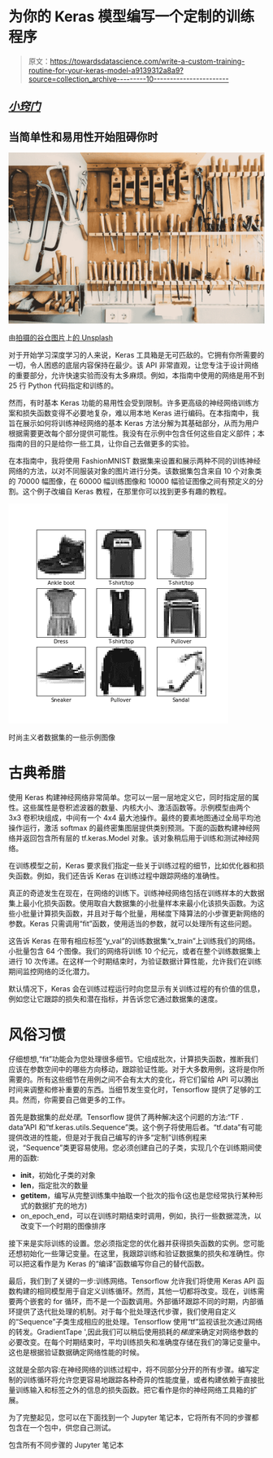 # 为你的 Keras 模型编写一个定制的训练程序

> 原文：<https://towardsdatascience.com/write-a-custom-training-routine-for-your-keras-model-a9139312a8a9?source=collection_archive---------10----------------------->

## [*小窍门*](https://towardsdatascience.com/tagged/tips-and-tricks)

## 当简单性和易用性开始阻碍你时

![](img/c61435e1c4864b9a4993c674adb6499e.png)

由[拍摄的谷仓图片](https://unsplash.com/@barnimages?utm_source=medium&utm_medium=referral)上[的 Unsplash](https://unsplash.com?utm_source=medium&utm_medium=referral)

对于开始学习深度学习的人来说，Keras 工具箱是无可匹敌的。它拥有你所需要的一切，令人困惑的底层内容保持在最少。该 API 非常直观，让您专注于设计网络的重要部分，允许快速实验而没有太多麻烦。例如，本指南中使用的网络是用不到 25 行 Python 代码指定和训练的。

然而，有时基本 Keras 功能的易用性会受到限制。许多更高级的神经网络训练方案和损失函数变得不必要地复杂，难以用本地 Keras 进行编码。在本指南中，我旨在展示如何将训练神经网络的基本 Keras 方法分解为其基础部分，从而为用户根据需要更改每个部分提供可能性。我没有在示例中包含任何这些自定义部件；本指南的目的只是给你一些工具，让你自己去做更多的实验。

在本指南中，我将使用 FashionMNIST 数据集来设置和展示两种不同的训练神经网络的方法，以对不同服装对象的图片进行分类。该数据集包含来自 10 个对象类的 70000 幅图像，在 60000 幅训练图像和 10000 幅验证图像之间有预定义的分割。这个例子改编自 Keras 教程，在那里你可以找到更多有趣的教程。

![](img/487361f92712a53ac3e746d87e240825.png)

时尚主义者数据集的一些示例图像

# 古典希腊

使用 Keras 构建神经网络非常简单。您可以一层一层地定义它，同时指定层的属性。这些属性是卷积滤波器的数量、内核大小、激活函数等。示例模型由两个 3x3 卷积块组成，中间有一个 4x4 最大池操作。最终的要素地图通过全局平均池操作运行，激活 softmax 的最终密集图层提供类别预测。下面的函数构建神经网络并返回包含所有层的 tf.keras.Model 对象。该对象稍后用于训练和测试神经网络。

在训练模型之前，Keras 要求我们指定一些关于训练过程的细节，比如优化器和损失函数。例如，我们还告诉 Keras 在训练过程中跟踪网络的准确性。

真正的奇迹发生在现在，在网络的训练下。训练神经网络包括在训练样本的大数据集上最小化损失函数。使用取自大数据集的小批量样本来最小化该损失函数。为这些小批量计算损失函数，并且对于每个批量，用梯度下降算法的小步骤更新网络的参数。Keras 只需调用“fit”函数，使用适当的参数，就可以处理所有这些问题。

这告诉 Keras 在带有相应标签“y_val”的训练数据集“x_train”上训练我们的网络。小批量包含 64 个图像。我们的网络将训练 10 个纪元，或者在整个训练数据集上进行 10 次传递。在这样一个时期结束时，为验证数据计算性能，允许我们在训练期间监控网络的泛化潜力。

默认情况下，Keras 会在训练过程运行时向您显示有关训练过程的有价值的信息，例如您让它跟踪的损失和潜在指标，并告诉您它通过数据集的速度。

# 风俗习惯

仔细想想,“fit”功能会为您处理很多细节。它组成批次，计算损失函数，推断我们应该在参数空间中的哪些方向移动，跟踪验证性能。对于大多数用例，这将是你所需要的。所有这些细节在用例之间不会有太大的变化，将它们留给 API 可以腾出时间来调整和修补重要的东西。当细节发生变化时，Tensorflow 提供了足够的工具。然而，你需要自己做更多的工作。

首先是数据集的*批处理*。Tensorflow 提供了两种解决这个问题的方法:“TF . data”API 和“tf.keras.utils.Sequence”类。这个例子将使用后者。“tf.data”有可能提供改进的性能，但是对于我自己编写的许多“定制”训练例程来说，“Sequence”类更容易使用。您必须创建自己的子类，实现几个在训练期间使用的函数:

*   __init__，初始化子类的对象
*   __len__，指定批次的数量
*   __getitem__，编写从完整训练集中抽取一个批次的指令(这也是您经常执行某种形式的数据扩充的地方)
*   on_epoch_end，可以在训练时期结束时调用，例如，执行一些数据混洗，以改变下一个时期的图像排序

接下来是实际训练的设置。您必须指定您的优化器并获得损失函数的实例。您可能还想初始化一些簿记变量。在这里，我跟踪训练和验证数据集的损失和准确性。你可以把这看作是为 Keras 的“编译”函数编写你自己的替代函数。

最后，我们到了关键的一步:训练网络。Tensorflow 允许我们将使用 Keras API 函数构建的相同模型用于自定义训练循环。然而，其他一切都将改变。现在，训练需要两个嵌套的 for 循环，而不是一个函数调用。外部循环跟踪不同的时期，内部循环提供了迭代批处理的机制。对于每个批处理迭代步骤，我们使用自定义的“Sequence”子类生成相应的批处理。Tensorflow 使用“tf”监视该批次通过网络的转发。GradientTape ',因此我们可以稍后使用损耗的*梯度*来确定对网络参数的必要改变。在每个时期结束时，平均训练损失和准确度存储在我们的簿记变量中。这也是根据验证数据确定网络性能的时候。

这就是全部内容:在神经网络的训练过程中，将不同部分分开的所有步骤。编写定制的训练循环将允许您更容易地跟踪各种奇异的性能度量，或者构建依赖于直接批量训练输入和标签之外的信息的损失函数。把它看作是你的神经网络工具箱的扩展。

为了完整起见，您可以在下面找到一个 Jupyter 笔记本，它将所有不同的步骤都包含在一个包中，供您自己测试。

包含所有不同步骤的 Jupyter 笔记本